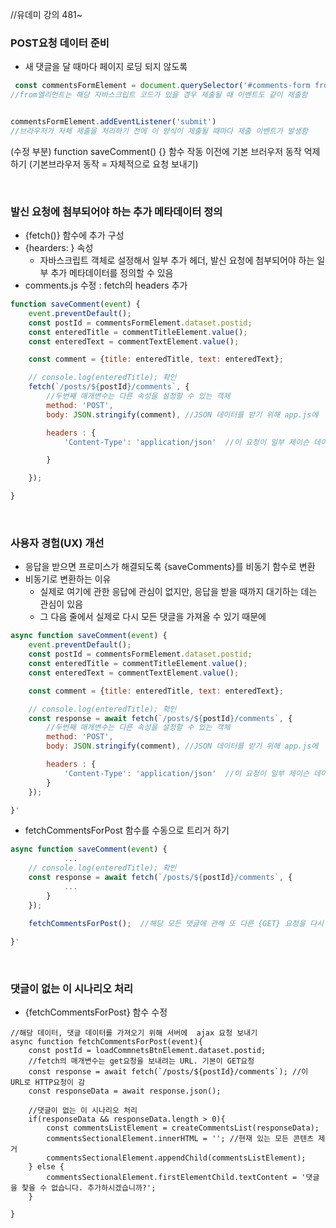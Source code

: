 //유데미 강의 481~

### POST요청 데이터 준비
* 새 댓글을 달 때마다 페이지 로딩 되지 않도록
```javascript
 const commentsFormElement = document.querySelector('#comments-form from');
//from엘리먼트는 해당 자바스크립트 코드가 있을 경우 제출될 때 이벤트도 같이 제출함


commentsFormElement.addEventListener('submit')
//브라우저가 자체 제출을 처리하기 전에 이 양식이 제출될 때마다 제출 이벤트가 발생함

```

(수정 부분)
function saveComment() {} 함수 작동 이전에
기본 브러우저 동작 억제하기 (기본브라우저 동작 = 자체적으로 요청 보내기)







<br>

### 발신 요청에 첨부되어야 하는 추가 메타데이터 정의
* {fetch()} 함수에 추가 구성
* {hearders: } 속성
  * 자바스크립트 객체로 설정해서 일부 추가 헤더, 발신 요청에 첨부되어야 하는 일부 추가 메타데이터를 정의할 수 있음
* comments.js 수정 : fetch의 headers 추가
````javascript
function saveComment(event) {
    event.preventDefault();
    const postId = commentsFormElement.dataset.postid;
    const enteredTitle = commentTitleElement.value();
    const enteredText = commentTextElement.value();

    const comment = {title: enteredTitle, text: enteredText};

    // console.log(enteredTitle); 확인
    fetch(`/posts/${postId}/comments`, {
        //두번째 매개변수는 다른 속성을 설정할 수 있는 객체
        method: 'POST',
        body: JSON.stringify(comment), //JSON 데이터를 받기 위해 app.js에  app.use(express.json());  추가함

        headers : {
            'Content-Type': 'application/json'  //이 요청이 일부 제이슨 데이터를 전달함

        }

    });

}
````


<br>

### 사용자 경험(UX) 개선
* 응답을 받으면 프로미스가 해결되도록 {saveComments}를 비동기 함수로 변환
* 비동기로 변환하는 이유
  * 실제로 여기에 관한 응답에 관심이 없지만, 응답을 받을 때까지 대기하는 데는 관심이 있음
  * 그 다음 줄에서 실제로 다시 모든 댓글을 가져올 수 있기 때문에
````javascript
async function saveComment(event) {
    event.preventDefault();
    const postId = commentsFormElement.dataset.postid;
    const enteredTitle = commentTitleElement.value();
    const enteredText = commentTextElement.value();

    const comment = {title: enteredTitle, text: enteredText};

    // console.log(enteredTitle); 확인
    const response = await fetch(`/posts/${postId}/comments`, {
        //두번째 매개변수는 다른 속성을 설정할 수 있는 객체
        method: 'POST',
        body: JSON.stringify(comment), //JSON 데이터를 받기 위해 app.js에  app.use(express.json());  추가함

        headers : {
            'Content-Type': 'application/json'  //이 요청이 일부 제이슨 데이터를 전달함
        }
    });

}'
````
* fetchCommentsForPost 함수를 수동으로 트리거 하기
````javascript
async function saveComment(event) {
            ...
    // console.log(enteredTitle); 확인
    const response = await fetch(`/posts/${postId}/comments`, {
            ...
        }
    });

    fetchCommentsForPost();  //해당 모든 댓글에 관해 또 다른 {GET} 요청을 다시 보냄
            
}'
````


<br>

### 댓글이 없는 이 시나리오 처리
* {fetchCommentsForPost} 함수 수정
````
//해당 데이터, 댓글 데이터를 가져오기 위해 서버에  ajax 요청 보내기
async function fetchCommentsForPost(event){
    const postId = loadCommnetsBtnElement.dataset.postid;
    //fetch의 매개변수는 get요청을 보내려는 URL. 기본이 GET요청
    const response = await fetch(`/posts/${postId}/comments`); //이 URL로 HTTP요청이 감
    const responseData = await response.json();

    //댓글이 없는 이 시나리오 처리
    if(responseData && responseData.length > 0){
        const commentsListElement = createCommentsList(responseData);
        commentsSectionalElement.innerHTML = ''; //현재 있는 모든 콘텐츠 제거
        commentsSectionalElement.appendChild(commentsListElement);
    } else {
        commentsSectionalElement.firstElementChild.textContent = '댓글을 찾을 수 없습니다. 추가하시겠습니까?';
    }

}
````







